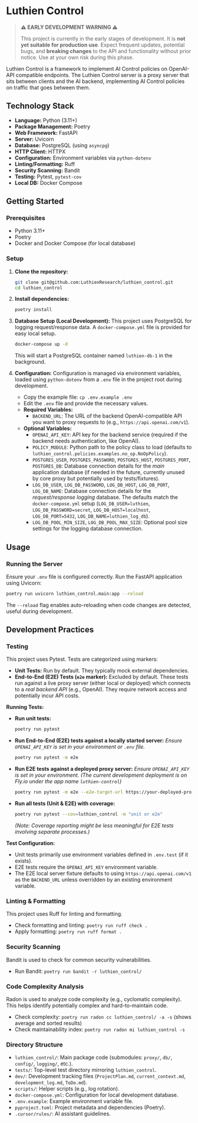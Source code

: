 # Luthien Control

> **⚠️ EARLY DEVELOPMENT WARNING ⚠️**
>
> This project is currently in the early stages of development. It is **not yet suitable for production use**.
> Expect frequent updates, potential bugs, and **breaking changes** to the API and functionality without prior notice.
> Use at your own risk during this phase.

Luthien Control is a framework to implement AI Control policies on OpenAI-API compatible endpoints. The Luthien Control server is a proxy server that sits between clients and the AI backend, implementing AI Control policies on traffic that goes between them.


## Technology Stack
*   **Language:** Python (3.11+)
*   **Package Management:** Poetry
*   **Web Framework:** FastAPI
*   **Server:** Uvicorn
*   **Database:** PostgreSQL (using `asyncpg`)
*   **HTTP Client:** HTTPX
*   **Configuration:** Environment variables via `python-dotenv`
*   **Linting/Formatting:** Ruff
*   **Security Scanning:** Bandit
*   **Testing:** Pytest, `pytest-cov`
*   **Local DB:** Docker Compose

## Getting Started

### Prerequisites
*   Python 3.11+
*   Poetry
*   Docker and Docker Compose (for local database)

### Setup
1.  **Clone the repository:**
    ```bash
    git clone git@github.com:LuthienResearch/luthien_control.git
    cd luthien_control
    ```
2.  **Install dependencies:**
    ```bash
    poetry install
    ```
3.  **Database Setup (Local Development):**
    This project uses PostgreSQL for logging request/response data. A `docker-compose.yml` file is provided for easy local setup.
    ```bash
    docker-compose up -d
    ```
    This will start a PostgreSQL container named `luthien-db-1` in the background.

4.  **Configuration:**
    Configuration is managed via environment variables, loaded using `python-dotenv` from a `.env` file in the project root during development.
    *   Copy the example file: `cp .env.example .env`
    *   Edit the `.env` file and provide the necessary values.
    *   **Required Variables:**
        *   `BACKEND_URL`: The URL of the backend OpenAI-compatible API you want to proxy requests to (e.g., `https://api.openai.com/v1`).
    *   **Optional Variables:**
        *   `OPENAI_API_KEY`: API key for the backend service (required if the backend needs authentication, like OpenAI).
        *   `POLICY_MODULE`: Python path to the policy class to load (defaults to `luthien_control.policies.examples.no_op.NoOpPolicy`).
        *   `POSTGRES_USER`, `POSTGRES_PASSWORD`, `POSTGRES_HOST`, `POSTGRES_PORT`, `POSTGRES_DB`: Database connection details for the *main* application database (if needed in the future, currently unused by core proxy but potentially used by tests/fixtures).
        *   `LOG_DB_USER`, `LOG_DB_PASSWORD`, `LOG_DB_HOST`, `LOG_DB_PORT`, `LOG_DB_NAME`: Database connection details for the *request/response logging* database. The defaults match the `docker-compose.yml` setup (`LOG_DB_USER=luthien`, `LOG_DB_PASSWORD=secret`, `LOG_DB_HOST=localhost`, `LOG_DB_PORT=5432`, `LOG_DB_NAME=luthien_log_db`).
        *   `LOG_DB_POOL_MIN_SIZE`, `LOG_DB_POOL_MAX_SIZE`: Optional pool size settings for the logging database connection.

## Usage

### Running the Server
Ensure your `.env` file is configured correctly. Run the FastAPI application using Uvicorn:
```bash
poetry run uvicorn luthien_control.main:app --reload
```
The `--reload` flag enables auto-reloading when code changes are detected, useful during development.

## Development Practices

### Testing
This project uses Pytest. Tests are categorized using markers:
*   **Unit Tests:** Run by default. They typically mock external dependencies.
*   **End-to-End (E2E) Tests (`e2e` marker):** Excluded by default. These tests run against a live proxy server (either local or deployed) which connects to a *real backend API* (e.g., OpenAI). They require network access and potentially incur API costs.

**Running Tests:**
*   **Run unit tests:**
    ```bash
    poetry run pytest
    ```
*   **Run End-to-End (E2E) tests against a locally started server:**
    *Ensure `OPENAI_API_KEY` is set in your environment or `.env` file.*
    ```bash
    poetry run pytest -m e2e
    ```
*   **Run E2E tests against a deployed proxy server:**
    *Ensure `OPENAI_API_KEY` is set in your environment.*
    *(The current development deployment is on Fly.io under the app name `luthien-control`)*
    ```bash
    poetry run pytest -m e2e --e2e-target-url https://your-deployed-proxy.example.com
    ```
*   **Run all tests (Unit & E2E) with coverage:**
    ```bash
    poetry run pytest --cov=luthien_control -m "unit or e2e"
    ```
    *(Note: Coverage reporting might be less meaningful for E2E tests involving separate processes.)*

**Test Configuration:**
*   Unit tests primarily use environment variables defined in `.env.test` (if it exists).
*   E2E tests require the `OPENAI_API_KEY` environment variable.
*   The E2E local server fixture defaults to using `https://api.openai.com/v1` as the `BACKEND_URL` unless overridden by an existing environment variable.

### Linting & Formatting
This project uses Ruff for linting and formatting.
*   Check formatting and linting: `poetry run ruff check .`
*   Apply formatting: `poetry run ruff format .`

### Security Scanning
Bandit is used to check for common security vulnerabilities.
*   Run Bandit: `poetry run bandit -r luthien_control/`

### Code Complexity Analysis
Radon is used to analyze code complexity (e.g., cyclomatic complexity). This helps identify potentially complex and hard-to-maintain code.
*   Check complexity: `poetry run radon cc luthien_control/ -a -s` (shows average and sorted results)
*   Check maintainability index: `poetry run radon mi luthien_control -s`

### Directory Structure
*   `luthien_control/`: Main package code (submodules: `proxy/`, `db/`, `config/`, `logging/`, etc.).
*   `tests/`: Top-level test directory mirroring `luthien_control`.
*   `dev/`: Development tracking files (`ProjectPlan.md`, `current_context.md`, `development_log.md`, `ToDo.md`).
*   `scripts/`: Helper scripts (e.g., log rotation).
*   `docker-compose.yml`: Configuration for local development database.
*   `.env.example`: Example environment variable file.
*   `pyproject.toml`: Project metadata and dependencies (Poetry).
*   `.cursor/rules/`: AI assistant guidelines.
